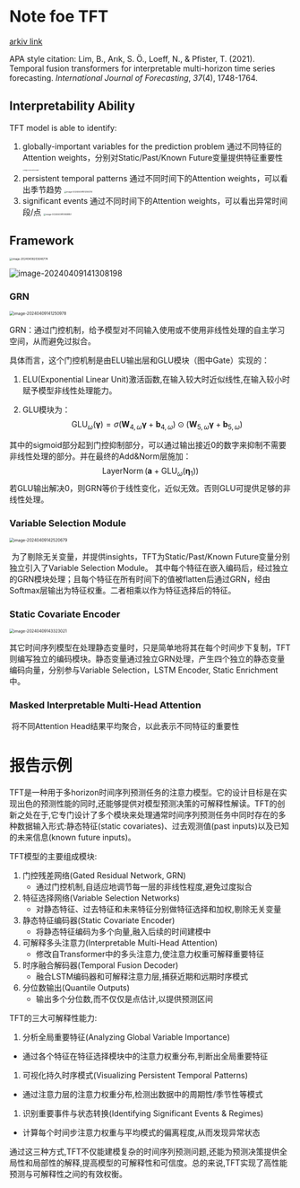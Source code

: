 # Note foe TFT

[arkiv link](https://arxiv.org/abs/1912.09363)

APA style citation: Lim, B., Arık, S. Ö., Loeff, N., & Pfister, T. (2021). Temporal fusion transformers for interpretable multi-horizon time series forecasting. *International Journal of Forecasting*, *37*(4), 1748-1764.

## Interpretability Ability

TFT model is able to identify:

1. globally-important variables for the prediction problem
   通过不同特征的Attention weights，分别对Static/Past/Known Future变量提供特征重要性
   <img src="./assets/image-20240409151146921.png" alt="image-20240409151146921" style="zoom:15%;" />
2. persistent temporal patterns
	通过不同时间下的Attention weights，可以看出季节趋势
   <img src="./assets/image-20240409151250374.png" alt="image-20240409151250374" style="zoom:25%;" />
3. significant events
   通过不同时间下的Attention weights，可以看出异常时间段/点
   <img src="./assets/image-20240409151658857.png" alt="image-20240409151658857" style="zoom:25%;" />



## Framework

<img src="./assets/image-20240408203646774.png" alt="image-20240408203646774" style="zoom:33%;" />

![image-20240409141308198](./assets/image-20240409141308198.png)



### GRN

<img src="./assets/image-20240409141250978.png" alt="image-20240409141250978" style="zoom: 50%;" />

GRN：通过门控机制，给予模型对不同输入使用或不使用非线性处理的自主学习空间，从而避免过拟合。

具体而言，这个门控机制是由ELU输出层和GLU模块（图中Gate）实现的：

1. ELU(Exponential Linear Unit)激活函数,在输入较大时近似线性,在输入较小时赋予模型非线性处理能力。

2. GLU模块为：
   $$
   \operatorname{GLU}_\omega(\boldsymbol{\gamma})=\sigma\left(\boldsymbol{W}_{4, \omega} \boldsymbol{\gamma}+\boldsymbol{b}_{4, \omega}\right) \odot\left(\boldsymbol{W}_{5, \omega} \boldsymbol{\gamma}+\boldsymbol{b}_{5, \omega}\right)
   $$
   

​	其中的sigmoid部分起到门控抑制部分，可以通过输出接近0的数字来抑制不需要非线性处理的部分。
​	并在最终的Add&Norm层施加：
$$
\operatorname{LayerNorm}\left(\boldsymbol{a}+\operatorname{GLU}_\omega\left(\boldsymbol{\eta}_1\right)\right)
$$
​	若GLU输出解决0，则GRN等价于线性变化，近似无效。否则GLU可提供足够的非线性处理。

### Variable Selection Module

<img src="./assets/image-20240409142520679.png" alt="image-20240409142520679" style="zoom:50%;" />

​	为了剔除无关变量，并提供insights，TFT为Static/Past/Known Future变量分别独立引入了Variable Selection Module。
​	其中每个特征在嵌入编码后，经过独立的GRN模块处理；且每个特征在所有时间下的值被flatten后通过GRN，经由Softmax层输出为特征权重。二者相乘以作为特征选择后的特征。

### Static Covariate Encoder

<img src="./assets/image-20240409143323021.png" alt="image-20240409143323021" style="zoom:50%;" />

​	其它时间序列模型在处理静态变量时，只是简单地将其在每个时间步下复制，TFT则编写独立的编码模块。静态变量通过独立GRN处理，产生四个独立的静态变量编码向量，分别参与Variable Selection，LSTM Encoder, Static Enrichment中。

### Masked Interpretable Multi-Head Attention

​	将不同Attention Head结果平均聚合，以此表示不同特征的重要性

# 报告示例

TFT是一种用于多horizon时间序列预测任务的注意力模型。它的设计目标是在实现出色的预测性能的同时,还能够提供对模型预测决策的可解释性解读。TFT的创新之处在于,它专门设计了多个模块来处理通常时间序列预测任务中同时存在的多种数据输入形式:静态特征(static covariates)、过去观测值(past inputs)以及已知的未来信息(known future inputs)。

TFT模型的主要组成模块:

1. 门控残差网络(Gated Residual Network, GRN)
   - 通过门控机制,自适应地调节每一层的非线性程度,避免过度拟合
2. 特征选择网络(Variable Selection Networks)
   - 对静态特征、过去特征和未来特征分别做特征选择和加权,剔除无关变量
3. 静态特征编码器(Static Covariate Encoder)
   - 将静态特征编码为多个向量,融入后续的时间建模中
4. 可解释多头注意力(Interpretable Multi-Head Attention)
   - 修改自Transformer中的多头注意力,使注意力权重可解释重要特征
5. 时序融合解码器(Temporal Fusion Decoder)
   - 融合LSTM编码器和可解释注意力层,捕获近期和远期时序模式
6. 分位数输出(Quantile Outputs)
   - 输出多个分位数,而不仅仅是点估计,以提供预测区间

TFT的三大可解释性能力:

1. 分析全局重要特征(Analyzing Global Variable Importance)

- 通过各个特征在特征选择模块中的注意力权重分布,判断出全局重要特征

1. 可视化持久时序模式(Visualizing Persistent Temporal Patterns)

- 通过注意力层的注意力权重分布,检测出数据中的周期性/季节性等模式

1. 识别重要事件与状态转换(Identifying Significant Events & Regimes)

- 计算每个时间步注意力权重与平均模式的偏离程度,从而发现异常状态

通过这三种方式,TFT不仅能建模复杂的时间序列预测问题,还能为预测决策提供全局性和局部性的解释,提高模型的可解释性和可信度。总的来说,TFT实现了高性能预测与可解释性之间的有效权衡。
